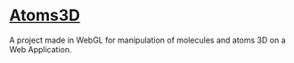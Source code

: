 # [Atoms3D](https://renatovalente5.github.io/Atoms3D/)

A project made in WebGL for manipulation of molecules and atoms 3D on a Web Application.
